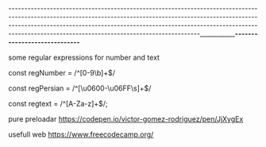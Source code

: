 ------------------------------------------------------------------------------------------------------------------------------------------------------------------------------------------------------------------------------------------------------------------------------------------------------_________________________________________-----------------------------______________________________



some regular expressions for number and text

const regNumber = /^[0-9\b]+$/

const  regPersian = /^[\u0600-\u06FF\s]+$/

const regtext = /^[A-Za-z]+$/;

pure preloadar
https://codepen.io/victor-gomez-rodriguez/pen/JjXygEx

usefull web https://www.freecodecamp.org/

